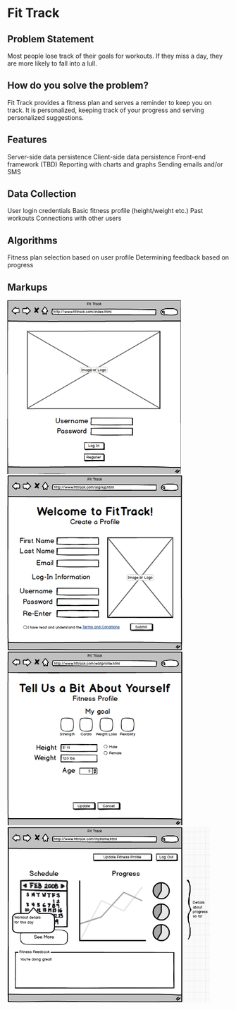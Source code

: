 <h1>Fit Track</h1>

<h2>Problem Statement</h2>
Most people lose track of their goals for workouts. If they miss a day, they are more likely to fall into a lull.

<h2>How do you solve the problem?</h2>
Fit Track provides a fitness plan and serves a reminder to keep you on track. It is personalized, keeping track of your progress and serving personalized suggestions.

<h2>Features</h2>
Server-side data persistence
Client-side data persistence
Front-end framework (TBD)
Reporting with charts and graphs
Sending emails and/or SMS

<h2>Data Collection</h2>
User login credentials
Basic fitness profile (height/weight etc.)
Past workouts
Connections with other users

<h2>Algorithms</h2>
Fitness plan selection based on user profile
Determining feedback based on progress

<h2>Markups</h2>
<img src="MarkupImages/Index.png" alt="index.html markup"/>
<img src="MarkupImages/SignUp.png" alt="singup.html markup"/>
<img src="MarkupImages/Profile.png" alt="profile.html markup"/>
<img src="MarkupImages/Home.png" alt="home.html markup"/>
